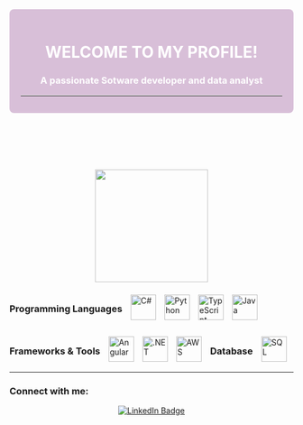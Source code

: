 <!-- Contenedor de bienvenida  -->
<!-- Contenedor de bienvenida  -->

<div style="background-color: #D8BFD8; color: #ffffff; padding: 20px; border-radius: 8px; margin-bottom: 100px;">
  <h1 align="center">WELCOME TO MY PROFILE!</h1>
<h3 align="center">A passionate Sotware developer and data analyst</h3>
  <hr style="border-top: 1px solid #ffffff; margin-top: 10px; margin-bottom: 10px;">
</div>


<p align="center">
  <div id="header" align="center">
  <img src="https://media.giphy.com/media/HQHwvSBSy7s0AXOlWt/giphy.gif" width="200"/>
</div>
</p>

<!-- Lista de lenguajes de programación -->
<div style="display: flex; flex-wrap: wrap; gap: 15px; align-items: center;">
  <h3>Programming Languages</h3>
   <img src="https://img.icons8.com/color/48/000000/c-sharp-logo.png" alt="C#" width="45"/>
  
   <img src="https://img.icons8.com/color/48/000000/python.png" alt="Python" width="45"/>
  
  <img src="https://img.icons8.com/color/48/000000/typescript.png" alt="TypeScript" width="45"/>
  <img src="https://img.icons8.com/color/48/000000/java-coffee-cup-logo.png" alt="Java" width="45"/>
  <!--  <img src="https://img.icons8.com/color/48/000000/c-plus-plus-logo.png" alt="C++" width="45"/>
 

  
  
 
  
 
  <!--  <img src="https://img.icons8.com/color/48/000000/nodejs.png" alt="Node.js" width="45"/>-->
 <!-- <img src="https://img.icons8.com/color/48/000000/spring-logo.png" alt="Spring" width="45"/>-->
  <h3>Frameworks & Tools</h3>
  
   <img src="https://img.icons8.com/color/48/000000/angularjs.png" alt="Angular" width="45"/>
   <img src="https://img.icons8.com/color/48/000000/net-framework.png" alt=".NET" width="45"/>
   <img src="https://img.icons8.com/color/48/000000/amazon-web-services.png" alt="AWS" width="45"/>

  <!--   <img src="https://img.icons8.com/color/48/000000/nodejs.png" alt="Node.js" width="45"/>
 <!-- <img src="https://img.icons8.com/color/48/000000/uipath.png" alt="UiPath" width="45"/>  -->

 

  <h3>Database</h3>
    <img src="https://img.icons8.com/color/48/000000/sql.png" alt="SQL" width="45"/>
</div>

<hr style="border-top: 1px solid #ffffff; margin-top: 10px; margin-bottom: 10px;">

<h3 align="left">Connect with me:</h3>
<div id="badges" style="text-align: center;">
  <a href="https://www.linkedin.com/in/araceli-alvarado-5b20742a5" target="_blank">
    <img src="https://img.shields.io/badge/LinkedIn-blue?style=for-the-badge&logo=linkedin&logoColor=white" alt="LinkedIn Badge"/>
  </a>
  
  
</div>




